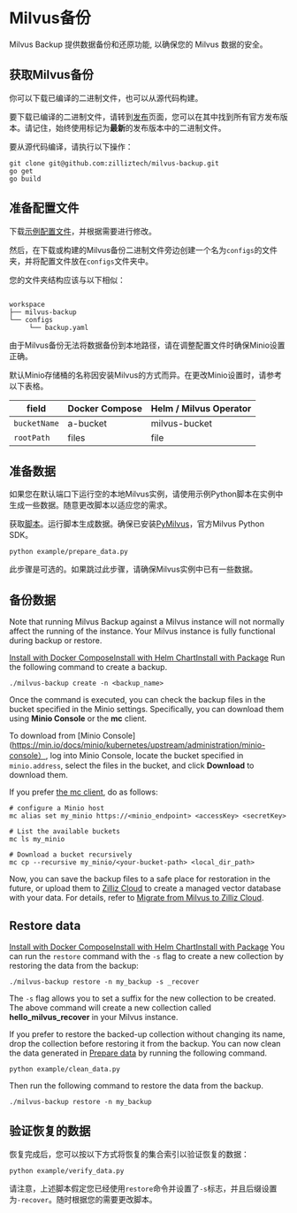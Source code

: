 Milvus备份
===
Milvus Backup 提供数据备份和还原功能, 以确保您的 Milvus 数据的安全。

获取Milvus备份
----------

你可以下载已编译的二进制文件，也可以从源代码构建。

要下载已编译的二进制文件，请转到[发布](https://github.com/zilliztech/milvus-backup/releases)页面，您可以在其中找到所有官方发布版本。请记住，始终使用标记为**最新**的发布版本中的二进制文件。

要从源代码编译，请执行以下操作：

```
git clone git@github.com:zilliztech/milvus-backup.git
go get
go build

```

准备配置文件
------

下载[示例配置文件](https://raw.githubusercontent.com/zilliztech/milvus-backup/master/configs/backup.yaml)，并根据需要进行修改。

然后，在下载或构建的Milvus备份二进制文件旁边创建一个名为`configs`的文件夹，并将配置文件放在`configs`文件夹中。

您的文件夹结构应该与以下相似：

```

workspace
├── milvus-backup
└── configs
     └── backup.yaml

```

由于Milvus备份无法将数据备份到本地路径，请在调整配置文件时确保Minio设置正确。

默认Minio存储桶的名称因安装Milvus的方式而异。在更改Minio设置时，请参考以下表格。

| field | Docker Compose | Helm / Milvus Operator |
| --- | --- | --- |
| `bucketName` | a-bucket | milvus-bucket |
| `rootPath` | files | file |

准备数据
----

如果您在默认端口下运行空的本地Milvus实例，请使用示例Python脚本在实例中生成一些数据。随意更改脚本以适应您的需求。

获取[脚本](https://raw.githubusercontent.com/zilliztech/milvus-backup/main/example/prepare_data.py)。运行脚本生成数据。确保已安装[PyMilvus](https://pypi.org/project/pymilvus/)，官方Milvus Python SDK。

```
python example/prepare_data.py

```

此步骤是可选的。如果跳过此步骤，请确保Milvus实例中已有一些数据。

备份数据
----

Note that running Milvus Backup against a Milvus instance will not normally affect the running of the instance. Your Milvus instance is fully functional during backup or restore.

[Install with Docker Compose](attu_install-docker.md)[Install with Helm Chart](attu_install-helm.md)[Install with Package](attu_install-package.md)
Run the following command to create a backup.

```
./milvus-backup create -n <backup_name>

```

Once the command is executed, you can check the backup files in the bucket specified in the Minio settings. Specifically, you can download them using **Minio Console** or the **mc** client.

To download from [Minio Console](https://min.io/docs/minio/kubernetes/upstream/administration/minio-console）, log into Minio Console, locate the bucket specified in `minio.address`, select the files in the bucket, and click **Download** to download them.

If you prefer [the mc client](https://min.io/docs/minio/linux/reference/minio-mc#mc-install), do as follows:

```
# configure a Minio host
mc alias set my_minio https://<minio_endpoint> <accessKey> <secretKey>

# List the available buckets
mc ls my_minio

# Download a bucket recursively
mc cp --recursive my_minio/<your-bucket-path> <local_dir_path>

```

Now, you can save the backup files to a safe place for restoration in the future, or upload them to [Zilliz Cloud](https://cloud.zilliz.com) to create a managed vector database with your data. For details, refer to [Migrate from Milvus to Zilliz Cloud](https://zilliz.com/doc/migrate_from_milvus-2x).

Restore data
------------

[Install with Docker Compose](attu_install-docker.md)[Install with Helm Chart](attu_install-helm.md)[Install with Package](attu_install-package.md)
You can run the `restore` command with the `-s` flag to create a new collection by restoring the data from the backup:

```
./milvus-backup restore -n my_backup -s _recover

```

The `-s` flag allows you to set a suffix for the new collection to be created. The above command will create a new collection called **hello_milvus_recover** in your Milvus instance.

If you prefer to restore the backed-up collection without changing its name, drop the collection before restoring it from the backup. You can now clean the data generated in [Prepare data](#Prepare-data) by running the following command.

```
python example/clean_data.py

```

Then run the following command to restore the data from the backup.

```
./milvus-backup restore -n my_backup

```

验证恢复的数据
-------

恢复完成后，您可以按以下方式将恢复的集合索引以验证恢复的数据：

```
python example/verify_data.py

```

请注意，上述脚本假定您已经使用`restore`命令并设置了`-s`标志，并且后缀设置为`-recover`。随时根据您的需要更改脚本。

